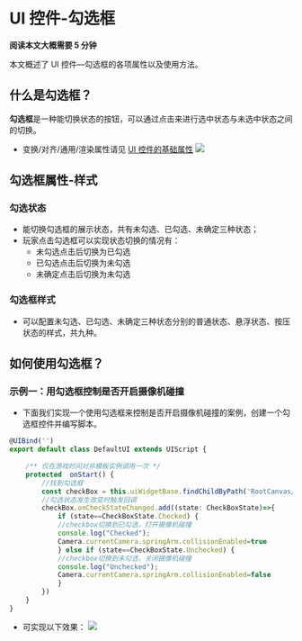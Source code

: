 # UI 控件-勾选框

**阅读本文大概需要 5 分钟**

本文概述了 UI 控件—勾选框的各项属性以及使用方法。

## 什么是勾选框？

**勾选框**是一种能切换状态的按钮，可以通过点击来进行选中状态与未选中状态之间的切换。
- 变换/对齐/通用/渲染属性请见 [UI 控件的基础属性](https://docs.ark.online/UI/UIWidget-BaseProperties.html)
![](https://cdn.233xyx.com/online/apfXyOm0zPy11711267429689.gif)

## 勾选框属性-样式

### 勾选状态
- 能切换勾选框的展示状态，共有未勾选、已勾选、未确定三种状态；
- 玩家点击勾选框可以实现状态切换的情况有：
  - 未勾选点击后切换为已勾选
  - 已勾选点击后切换为未勾选
  - 未确定点击后切换为未勾选

### 勾选框样式
- 可以配置未勾选、已勾选、未确定三种状态分别的普通状态、悬浮状态、按压状态的样式，共九种。

## 如何使用勾选框？

### 示例一：用勾选框控制是否开启摄像机碰撞
- 下面我们实现一个使用勾选框来控制是否开启摄像机碰撞的案例，创建一个勾选框控件并编写脚本。
```ts
@UIBind('')
export default class DefaultUI extends UIScript {
    
    /** 仅在游戏时间对非模板实例调用一次 */
    protected  onStart() {
        //找到勾选框
        const checkBox = this.uiWidgetBase.findChildByPath('RootCanvas/Checkbox') as Checkbox
        //勾选状态发生改变时触发回调
        checkBox.onCheckStateChanged.add((state: CheckBoxState)=>{      
            if (state==CheckBoxState.Checked) {
            //checkbox切换到已勾选，打开摄像机碰撞
            console.log("Checked");
            Camera.currentCamera.springArm.collisionEnabled=true
            } else if (state==CheckBoxState.Unchecked) {
            //checkbox切换到未勾选，关闭摄像机碰撞
            console.log("Unchecked");
            Camera.currentCamera.springArm.collisionEnabled=false
            }
        })  
    }
}
```

- 可实现以下效果：
![](https://cdn.233xyx.com/online/ZMx6dlwMFUVH1711267446256.gif)
